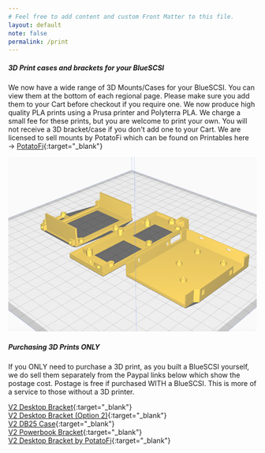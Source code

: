 ```yaml
---
# Feel free to add content and custom Front Matter to this file.
layout: default
note: false
permalink: /print
---
```


##### 3D Print cases and brackets for your BlueSCSI

We now have a wide range of 3D Mounts/Cases for your BlueSCSI. You can view them at the bottom of each regional page. Please make sure you add them to your Cart before checkout if you require one. We now produce high quality PLA prints using a Prusa printer and Polyterra PLA. We charge a small fee for these prints, but you are welcome to print your own. You will not receive a 3D bracket/case if you don't add one to your Cart. We are licensed to sell mounts by PotatoFi which can be found on Printables here → [PotatoFi](https://www.printables.com/@PotatoFi){:target="_blank"}

  <p class="lead text-center">
    <img src="/assets/img/3dprint.png" class="img-thumbnail" alt="bracket">
  </p>

##### Purchasing 3D Prints ONLY
If you ONLY need to purchase a 3D print, as you built a BlueSCSI yourself, we do sell them separately from the Paypal links below which show the postage cost. Postage is free if purchased WITH a BlueSCSI. This is more of a service to those without a 3D printer.

[V2 Desktop Bracket](https://py.pl/80Qbr){:target="_blank"} <br>
[V2 Desktop Bracket (Option 2)](https://py.pl/4i6N64zBRBR){:target="_blank"} <br>
[V2 DB25 Case](https://py.pl/6Rm0GXE7soH){:target="_blank"} <br>
[V2 Powerbook Bracket](https://py.pl/1HxUhOewGzE){:target="_blank"} <br>
[V2 Desktop Bracket by PotatoFi](https://py.pl/7hA9qhR2PmI){:target="_blank"}